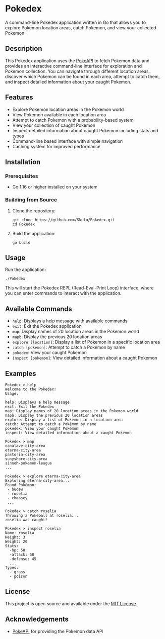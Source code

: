# Pokedex

A command-line Pokedex application written in Go that allows you to explore Pokemon location areas, catch Pokemon, and view your collected Pokemon.

## Description

This Pokedex application uses the [PokeAPI](https://pokeapi.co/) to fetch Pokemon data and provides an interactive command-line interface for exploration and Pokemon collection. You can navigate through different location areas, discover which Pokemon can be found in each area, attempt to catch them, and inspect detailed information about your caught Pokemon.

## Features

- Explore Pokemon location areas in the Pokemon world
- View Pokemon available in each location area
- Attempt to catch Pokemon with a probability-based system
- View your collection of caught Pokemon
- Inspect detailed information about caught Pokemon including stats and types
- Command-line based interface with simple navigation
- Caching system for improved performance

## Installation

### Prerequisites

- Go 1.16 or higher installed on your system

### Building from Source

1. Clone the repository:
   ```
   git clone https://github.com/Skufu/Pokedex.git
   cd Pokedex
   ```

2. Build the application:
   ```
   go build
   ```

## Usage

Run the application:

```
./Pokedex
```

This will start the Pokedex REPL (Read-Eval-Print Loop) interface, where you can enter commands to interact with the application.

## Available Commands

- `help`: Displays a help message with available commands
- `exit`: Exit the Pokedex application
- `map`: Display names of 20 location areas in the Pokemon world
- `mapb`: Display the previous 20 location areas
- `explore [location]`: Display a list of Pokemon in a specific location area
- `catch [pokemon]`: Attempt to catch a Pokemon by name
- `pokedex`: View your caught Pokemon
- `inspect [pokemon]`: View detailed information about a caught Pokemon

## Examples

```
Pokedex > help
Welcome to the Pokedex!
Usage:

help: Displays a help message
exit: Exit the Pokedex
map: Display names of 20 location areas in the Pokemon world
mapb: Display the previous 20 location areas
explore: Display a list of Pokémon in a location area
catch: Attempt to catch a Pokémon by name
pokedex: View your caught Pokémon
inspect: View detailed information about a caught Pokémon

Pokedex > map
canalave-city-area
eterna-city-area
pastoria-city-area
sunyshore-city-area
sinnoh-pokemon-league
...

Pokedex > explore eterna-city-area
Exploring eterna-city-area...
Found Pokémon:
 - budew
 - roselia
 - chansey
 ...

Pokedex > catch roselia
Throwing a Pokeball at roselia...
roselia was caught!

Pokedex > inspect roselia
Name: roselia
Height: 3
Weight: 20
Stats:
  -hp: 50
  -attack: 60
  -defense: 45
  ...
Types:
  - grass
  - poison
```

## License

This project is open source and available under the [MIT License](LICENSE).

## Acknowledgements

- [PokeAPI](https://pokeapi.co/) for providing the Pokemon data API
